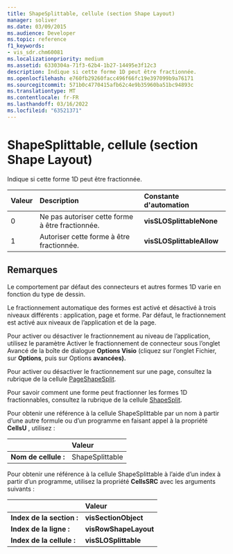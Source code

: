 ```yaml
---
title: ShapeSplittable, cellule (section Shape Layout)
manager: soliver
ms.date: 03/09/2015
ms.audience: Developer
ms.topic: reference
f1_keywords:
- vis_sdr.chm60081
ms.localizationpriority: medium
ms.assetid: 6330304a-71f3-62b4-1b27-14495e3f12c3
description: Indique si cette forme 1D peut être fractionnée.
ms.openlocfilehash: e760fb29260facc496f66fc19e397099b9a76171
ms.sourcegitcommit: 571b0c4770415afb62c4e9b35960ba51bc94893c
ms.translationtype: MT
ms.contentlocale: fr-FR
ms.lasthandoff: 03/16/2022
ms.locfileid: "63521371"
---
```

# <a name="shapesplittable-cell-shape-layout-section"></a>ShapeSplittable, cellule (section Shape Layout)

Indique si cette forme 1D peut être fractionnée. 
  
|**Valeur**|**Description**|**Constante d'automation**|
|:-----|:-----|:-----|
| 0  <br/> | Ne pas autoriser cette forme à être fractionnée. |**visSLOSplittableNone** <br/> |
| 1  <br/> | Autoriser cette forme à être fractionnée. |**visSLOSplittableAllow** <br/> |
   
## <a name="remarks"></a>Remarques

Le comportement par défaut des connecteurs et autres formes 1D varie en fonction du type de dessin. 
  
Le fractionnement automatique des formes est activé et désactivé à trois niveaux différents : application, page et forme. Par défaut, le fractionnement est activé aux niveaux de l’application et de la page. 
  
Pour activer ou désactiver le fractionnement au niveau de l’application, utilisez le paramètre Activer le  fractionnement de connecteur sous l’onglet Avancé de la boîte de dialogue  **Options Visio** (cliquez sur l’onglet Fichier, sur **Options**, puis sur Options **avancées).** 
  
Pour activer ou désactiver le fractionnement sur une page, consultez la rubrique de la cellule [PageShapeSplit](pageshapesplit-cell-page-layout-section.md). 
  
Pour savoir comment une forme peut fractionner les formes 1D fractionnables, consultez la rubrique de la cellule [ShapeSplit](shapesplit-cell-shape-layout-section.md). 
  
Pour obtenir une référence à la cellule ShapeSplittable par un nom à partir d’une autre formule ou d’un programme en faisant appel à la propriété **CellsU** , utilisez : 
  
||Valeur |
|:-----|:-----|
| **Nom de cellule :**  <br/> | ShapeSplittable  <br/> |
   
Pour obtenir une référence à la cellule ShapeSplittable à l’aide d’un index à partir d’un programme, utilisez la propriété **CellsSRC** avec les arguments suivants : 
  
||Valeur |
|:-----|:-----|
| **Index de la section :**  <br/> |**visSectionObject** <br/> |
| **Index de la ligne :**  <br/> |**visRowShapeLayout** <br/> |
| **Index de la cellule :**  <br/> |**visSLOSplittable** <br/> |
   

